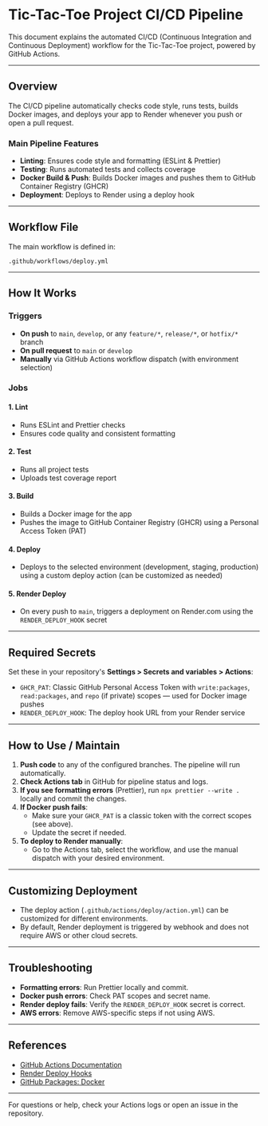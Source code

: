 # Tic-Tac-Toe Project CI/CD Pipeline

This document explains the automated CI/CD (Continuous Integration and Continuous Deployment) workflow for the Tic-Tac-Toe project, powered by GitHub Actions.

---

## Overview

The CI/CD pipeline automatically checks code style, runs tests, builds Docker images, and deploys your app to Render whenever you push or open a pull request.

### Main Pipeline Features
- **Linting**: Ensures code style and formatting (ESLint & Prettier)
- **Testing**: Runs automated tests and collects coverage
- **Docker Build & Push**: Builds Docker images and pushes them to GitHub Container Registry (GHCR)
- **Deployment**: Deploys to Render using a deploy hook

---

## Workflow File
The main workflow is defined in:
```
.github/workflows/deploy.yml
```

---

## How It Works

### Triggers
- **On push** to `main`, `develop`, or any `feature/*`, `release/*`, or `hotfix/*` branch
- **On pull request** to `main` or `develop`
- **Manually** via GitHub Actions workflow dispatch (with environment selection)

### Jobs
#### 1. Lint
- Runs ESLint and Prettier checks
- Ensures code quality and consistent formatting

#### 2. Test
- Runs all project tests
- Uploads test coverage report

#### 3. Build
- Builds a Docker image for the app
- Pushes the image to GitHub Container Registry (GHCR) using a Personal Access Token (PAT)

#### 4. Deploy
- Deploys to the selected environment (development, staging, production) using a custom deploy action (can be customized as needed)

#### 5. Render Deploy
- On every push to `main`, triggers a deployment on Render.com using the `RENDER_DEPLOY_HOOK` secret

---

## Required Secrets

Set these in your repository's **Settings > Secrets and variables > Actions**:

- `GHCR_PAT`: Classic GitHub Personal Access Token with `write:packages`, `read:packages`, and `repo` (if private) scopes — used for Docker image pushes
- `RENDER_DEPLOY_HOOK`: The deploy hook URL from your Render service

---

## How to Use / Maintain

1. **Push code** to any of the configured branches. The pipeline will run automatically.
2. **Check Actions tab** in GitHub for pipeline status and logs.
3. **If you see formatting errors** (Prettier), run `npx prettier --write .` locally and commit the changes.
4. **If Docker push fails**:
    - Make sure your `GHCR_PAT` is a classic token with the correct scopes (see above).
    - Update the secret if needed.
5. **To deploy to Render manually**:
    - Go to the Actions tab, select the workflow, and use the manual dispatch with your desired environment.

---

## Customizing Deployment
- The deploy action (`.github/actions/deploy/action.yml`) can be customized for different environments.
- By default, Render deployment is triggered by webhook and does not require AWS or other cloud secrets.

---

## Troubleshooting
- **Formatting errors**: Run Prettier locally and commit.
- **Docker push errors**: Check PAT scopes and secret name.
- **Render deploy fails**: Verify the `RENDER_DEPLOY_HOOK` secret is correct.
- **AWS errors**: Remove AWS-specific steps if not using AWS.

---

## References
- [GitHub Actions Documentation](https://docs.github.com/en/actions)
- [Render Deploy Hooks](https://render.com/docs/deploy-hooks)
- [GitHub Packages: Docker](https://docs.github.com/en/packages/working-with-a-github-packages-registry/working-with-the-container-registry)

---

For questions or help, check your Actions logs or open an issue in the repository.
